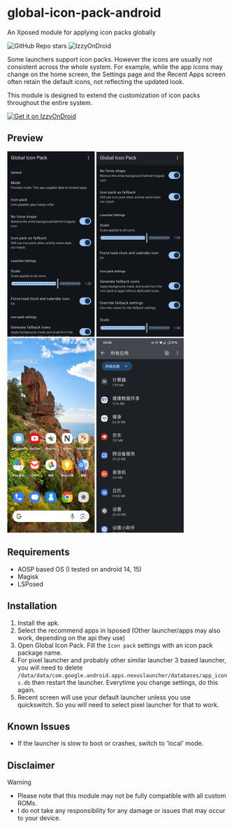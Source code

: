 # global-icon-pack-android
An Xposed module for applying icon packs globally

![GitHub Repo stars](https://img.shields.io/github/stars/RichardLuo0/global-icon-pack-android?style=for-the-badge&color=%23FF9800)
![IzzyOnDroid](https://img.shields.io/endpoint?url=https://apt.izzysoft.de/fdroid/api/v1/shield/com.richardluo.globalIconPack&style=for-the-badge&color=%234CAF50)

Some launchers support icon packs. However the icons are usually not consistent across the whole system. For example, while the app icons may change on the home screen, the Settings page and the Recent Apps screen often retain the default icons, not reflecting the updated look.

This module is designed to extend the customization of icon packs throughout the entire system.

[<img src="https://gitlab.com/IzzyOnDroid/repo/-/raw/master/assets/IzzyOnDroid.png" alt="Get it on IzzyOnDroid" height="80">](https://apt.izzysoft.de/fdroid/index/apk/com.richardluo.globalIconPack)

## Preview
<img src="metadata/en-US/images/phoneScreenshots/1.png" width="200" />
<img src="metadata/en-US/images/phoneScreenshots/2.png" width="200" />
<img src="metadata/en-US/images/phoneScreenshots/3.png" width="200" />
<img src="metadata/en-US/images/phoneScreenshots/4.png" width="200" />

## Requirements
* AOSP based OS (I tested on android 14, 15)
* Magisk
* LSPosed

## Installation
1. Install the apk. 
2. Select the recommend apps in lsposed (Other launcher/apps may also work, depending on the api they use)
3. Open Global Icon Pack. Fill the `Icon pack` settings with an icon pack package name.
4. For pixel launcher and probably other similar launcher 3 based launcher, you will need to delete `/data/data/com.google.android.apps.nexuslauncher/databases/app_icons.db` then restart the launcher. Everytime you change settings, do this again.
5. Recent screen will use your default launcher unless you use quickswitch. So you will need to select pixel launcher for that to work.

## Known Issues
* If the launcher is slow to boot or crashes, switch to 'local' mode.

## Disclaimer
> [!WARNING]
> * Please note that this module may not be fully compatible with all custom ROMs. 
> * I do not take any responsibility for any damage or issues that may occur to your device.
